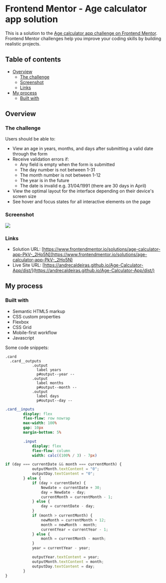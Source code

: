 # Frontend Mentor - Age calculator app solution

This is a solution to the [Age calculator app challenge on Frontend Mentor](https://www.frontendmentor.io/challenges/age-calculator-app-dF9DFFpj-Q). Frontend Mentor challenges help you improve your coding skills by building realistic projects. 

## Table of contents

- [Overview](#overview)
  - [The challenge](#the-challenge)
  - [Screenshot](#screenshot)
  - [Links](#links)
- [My process](#my-process)
  - [Built with](#built-with)


## Overview

### The challenge

Users should be able to:

- View an age in years, months, and days after submitting a valid date through the form
- Receive validation errors if:
  - Any field is empty when the form is submitted
  - The day number is not between 1-31
  - The month number is not between 1-12
  - The year is in the future
  - The date is invalid e.g. 31/04/1991 (there are 30 days in April)
- View the optimal layout for the interface depending on their device's screen size
- See hover and focus states for all interactive elements on the page

### Screenshot

![](../screenshot.png)


### Links

- Solution URL: [https://www.frontendmentor.io/solutions/age-calculator-app-PkV-_2Ho5N](https://www.frontendmentor.io/solutions/age-calculator-app-PkV-_2Ho5N)
- Live Site URL: [https://andrecaldeiras.github.io/Age-Calculator-App/dist/](https://andrecaldeiras.github.io/Age-Calculator-App/dist/)

## My process

### Built with

- Semantic HTML5 markup
- CSS custom properties
- Flexbox
- CSS Grid
- Mobile-first workflow
- Javascript

Some code snippets:

```pug
.card
  .card__outputs 
            .output
              label years
              p#output--year --
            .output 
              label months
              p#output--month --
            .output 
              label days
              p#output--day --
```
```sass
.card__inputs
        display: flex
        flex-flow: row nowrap
        max-width: 100%
        gap: 10px
        margin-bottom: 5%

        .input
            display: flex
            flex-flow: column
            width: calc((100% / 3) - 7px)
```
```js
if (day === currentDate && month === currentMonth) {
            outputMonth.textContent = "0";
            outputDay.textContent = "0";
        } else {
            if (day > currentDate) {
                Newdate = currentDate + 30;
                day = Newdate - day;
                currentMonth = currentMonth - 1;
            } else {
                day = currentDate - day;
            }
            if (month > currentMonth) {
                newMonth = currentMonth + 12;
                month = newMonth - month;
                currentYear = currentYear - 1;
            } else {
                month = currentMonth - month;
            }
            year = currentYear - year;

            outputYear.textContent = year;
            outputMonth.textContent = month;
            outputDay.textContent = day;
        }
}
```

